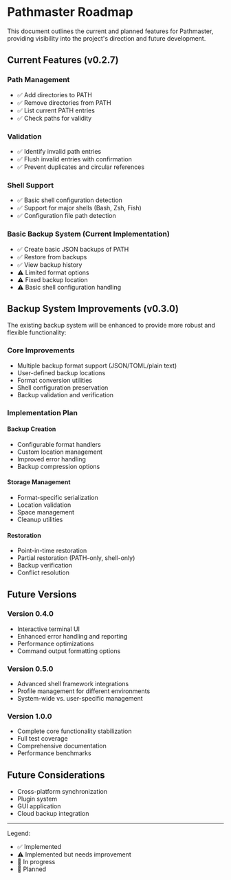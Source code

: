 # Pathmaster Roadmap

This document outlines the current and planned features for Pathmaster, providing visibility into the project's direction and future development.

## Current Features (v0.2.7)

### Path Management
- ✅ Add directories to PATH
- ✅ Remove directories from PATH
- ✅ List current PATH entries
- ✅ Check paths for validity

### Validation
- ✅ Identify invalid path entries
- ✅ Flush invalid entries with confirmation
- ✅ Prevent duplicates and circular references

### Shell Support
- ✅ Basic shell configuration detection
- ✅ Support for major shells (Bash, Zsh, Fish)
- ✅ Configuration file path detection

### Basic Backup System (Current Implementation)
- ✅ Create basic JSON backups of PATH
- ✅ Restore from backups
- ✅ View backup history
- ⚠️ Limited format options
- ⚠️ Fixed backup location
- ⚠️ Basic shell configuration handling

## Backup System Improvements (v0.3.0)

The existing backup system will be enhanced to provide more robust and flexible functionality:

### Core Improvements
- Multiple backup format support (JSON/TOML/plain text)
- User-defined backup locations
- Format conversion utilities
- Shell configuration preservation
- Backup validation and verification

### Implementation Plan

#### Backup Creation
- Configurable format handlers
- Custom location management
- Improved error handling
- Backup compression options

#### Storage Management
- Format-specific serialization
- Location validation
- Space management
- Cleanup utilities

#### Restoration
- Point-in-time restoration
- Partial restoration (PATH-only, shell-only)
- Backup verification
- Conflict resolution

## Future Versions

### Version 0.4.0
- Interactive terminal UI
- Enhanced error handling and reporting
- Performance optimizations
- Command output formatting options

### Version 0.5.0
- Advanced shell framework integrations
- Profile management for different environments
- System-wide vs. user-specific management

### Version 1.0.0
- Complete core functionality stabilization
- Full test coverage
- Comprehensive documentation
- Performance benchmarks

## Future Considerations

- Cross-platform synchronization
- Plugin system
- GUI application
- Cloud backup integration

---

Legend:
- ✅ Implemented
- ⚠️ Implemented but needs improvement
- 🔄 In progress
- 📅 Planned